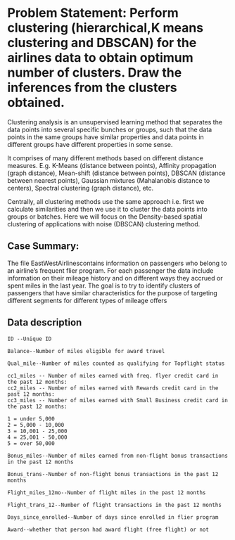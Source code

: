 # Problem Statement: Perform clustering (hierarchical,K means clustering and DBSCAN) for the airlines data to obtain optimum number of clusters. Draw the inferences from the clusters obtained.
Clustering analysis is an unsupervised learning method that separates the data points into several specific bunches or groups, such that the data points in the same groups have similar properties and data points in different groups have different properties in some sense.

It comprises of many different methods based on different distance measures. E.g. K-Means (distance between points), Affinity propagation (graph distance), Mean-shift (distance between points), DBSCAN (distance between nearest points), Gaussian mixtures (Mahalanobis distance to centers), Spectral clustering (graph distance), etc.
    
Centrally, all clustering methods use the same approach i.e. first we calculate similarities and then we use it to cluster the data points into groups or batches. Here we will focus on the Density-based spatial clustering of applications with noise (DBSCAN) clustering method.

## Case Summary:
 The file EastWestAirlinescontains information on passengers who belong to an airline’s frequent flier program. For each passenger the data include information on their mileage history and on different ways they 
 accrued or spent miles in the last year. The goal is to try to identify clusters of passengers that have similar characteristics for the purpose of targeting different segments for different types of mileage 
 offers
## Data description 
    ID --Unique ID
    
    Balance--Number of miles eligible for award travel
    
    Qual_mile--Number of miles counted as qualifying for Topflight status
    
    cc1_miles -- Number of miles earned with freq. flyer credit card in the past 12 months:
    cc2_miles -- Number of miles earned with Rewards credit card in the past 12 months:
    cc3_miles -- Number of miles earned with Small Business credit card in the past 12 months:
    
    1 = under 5,000
    2 = 5,000 - 10,000
    3 = 10,001 - 25,000
    4 = 25,001 - 50,000
    5 = over 50,000
    
    Bonus_miles--Number of miles earned from non-flight bonus transactions in the past 12 months
    
    Bonus_trans--Number of non-flight bonus transactions in the past 12 months
    
    Flight_miles_12mo--Number of flight miles in the past 12 months
    
    Flight_trans_12--Number of flight transactions in the past 12 months
    
    Days_since_enrolled--Number of days since enrolled in flier program
    
    Award--whether that person had award flight (free flight) or not
